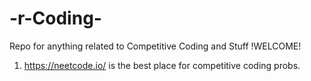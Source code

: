 # -r-Coding-
Repo for anything related to Competitive Coding and Stuff
!WELCOME!
1. https://neetcode.io/ is the best place for competitive coding probs.
